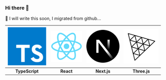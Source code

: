 ### Hi there 👋
 🔭 I will write this soon, I migrated from github...


| ![TypeScript](https://raw.githubusercontent.com/devicons/devicon/master/icons/typescript/typescript-original.svg) | ![React](https://raw.githubusercontent.com/devicons/devicon/master/icons/react/react-original.svg) | ![Next.js](https://raw.githubusercontent.com/devicons/devicon/master/icons/nextjs/nextjs-original.svg) | ![Three.js](https://raw.githubusercontent.com/devicons/devicon/master/icons/threejs/threejs-original.svg) |
|:---:|:---:|:---:|:---:|
| **TypeScript** | **React** | **Next.js** | **Three.js** |



